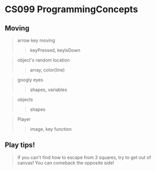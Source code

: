 # CS099 ProgrammingConcepts

## Moving 
> arrow key moving
>> keyPressed, keyIsDown  

> object's random location
>> array, color(line)

> googly eyes 
>> shapes, variables 

> objects 
>> shapes 

> Player
>> image, key function 


## Play tips!

>If you can't find how to escape from 3 squares, 
>try to get out of canvas!
>You can comeback the opposite side!
